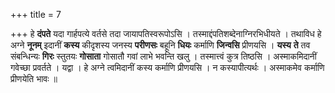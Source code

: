 +++
title = 7

+++
हे **दंपते** यदा गार्हपत्ये वर्तसे तदा जायापतिस्वरूपोऽसि । तस्माद्दंपतिशब्देनाग्निरभिधीयते । तथाविध हे अग्ने **नूनम्** इदानीं **कस्य** कीदृशस्य जनस्य **परीणसः** बहूनि **धियः** कर्माणि **जिन्वसि** प्रीणयसि । **यस्य** **ते** तव संबन्धिन्यः **गिरः** स्तुतयः **गोसाता** गोसातौ गवां लाभे भवन्ति खलु । तस्मात्त्वं कुत्र तिष्ठसि । अस्माकमिदानीं गवेच्छा प्रवर्तते । यद्वा । हे अग्ने त्वमिदानीं कस्य कर्माणि प्रीणयसि । न कस्यापीत्यर्थः । अस्माकमेव कर्माणि प्रीणयेति भावः ॥